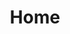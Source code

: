 ---
title: 'Home'
intro_image: "/images/illustrations/pointing.svg"
intro_image_absolute: true
intro_image_hide_on_mobile: true
---